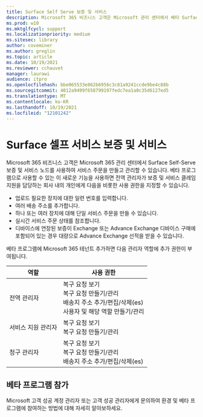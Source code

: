 ```yaml
---
title: Surface Self Serve 보증 및 서비스
description: Microsoft 365 비즈니스 고객은 Microsoft 관리 센터에서 베타 Surface Self Serve 보증 및 서비스 노드를 사용하여 서비스 주문을 만들고 관리할 수 있습니다.
ms.prod: w10
ms.mktglfcycl: support
ms.localizationpriority: medium
ms.sitesec: library
author: coveminer
ms.author: greglin
ms.topic: article
ms.date: 10/19/2021
ms.reviewer: cchauvet
manager: laurawi
audience: itpro
ms.openlocfilehash: bbe065533e862b6956c3c81a9241ccde9be4c88b
ms.sourcegitcommit: 4012a9499f658799197fedc7ea1a0c35d6127ed5
ms.translationtype: MT
ms.contentlocale: ko-KR
ms.lasthandoff: 10/19/2021
ms.locfileid: "12101242"
---
```

# <a name="surface-self-serve-warranty-and-service"></a>Surface 셀프 서비스 보증 및 서비스

Microsoft 365 비즈니스 고객은 Microsoft 365 관리 센터에서 Surface Self-Serve 보증 및 서비스 노드를 사용하여 서비스 주문을 만들고 관리할 수 있습니다. 베타 프로그램으로 사용할 수 있는 이 새로운 기능을 사용하면 전역 관리자가 보증 및 서비스 클레임 지원을 담당하는 회사 내의 개인에게 다음을 비롯한 사용 권한을 지정할 수 있습니다.

- 업로드 필요한 장치에 대한 일련 번호를 입력합니다.
- 여러 배송 주소를 추가합니다.
- 하나 또는 여러 장치에 대해 단일 서비스 주문을 만들 수 있습니다.
- 실시간 서비스 주문 상태를 참조합니다.
- 디바이스에 연장된 보증이 Exchange 또는 Advance Exchange 디바이스 구매에 포함되어 있는 경우 대량으로 Advance Exchange 선적을 받을 수 있습니다.

베타 프로그램에 Microsoft 365 테넌트 추가하면 다음 관리자 역할에 추가 권한이 부여됩니다.

| 역할                  | 사용 권한                                                                                                                         |
| --------------------- | ----------------------------------------------------------------------------------------------------------------------------------- |
| 전역 관리자          | 복구 요청 보기<br>복구 요청 만들기/관리<br>배송지 주소 추가/편집/삭제(es)<br>사용자 및 해당 역할 만들기/관리 |
| 서비스 지원 관리자 | 복구 요청 보기<br>복구 요청 만들기/관리                                                                               |
| 청구 관리자         | 복구 요청 보기<br>복구 요청 만들기/관리<br>배송지 주소 추가/편집/삭제(es)                                        |


## <a name="join-beta-program"></a>베타 프로그램 참가

Microsoft 고객 성공 계정 관리자 또는 고객 성공 관리자에게 문의하여 환경 및 베타 프로그램에 참여하는 방법에 대해 자세히 알아보하세요.